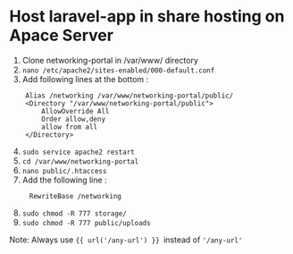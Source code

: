 # Host laravel-app in share hosting on Apace Server
1. Clone networking-portal in /var/www/ directory
2. ```nano /etc/apache2/sites-enabled/000-default.conf```
3. Add following lines at the bottom :
```
	Alias /networking /var/www/networking-portal/public/
	<Directory "/var/www/networking-portal/public">
		AllowOverride All
		Order allow,deny
		allow from all
	</Directory>
```
	
4. ```sudo service apache2 restart```
5. ```cd /var/www/networking-portal```
6. ```nano public/.htaccess```
7. Add the following line :
```
	 RewriteBase /networking
```
8. ```sudo chmod -R 777 storage/```
9. ```sudo chmod -R 777 public/uploads```

Note: Always use ```{{ url('/any-url') }} ```instead of ```'/any-url'```

